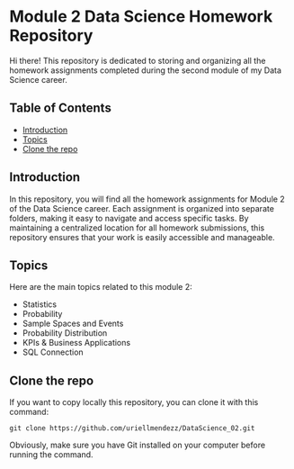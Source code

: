 # Module 2 Data Science Homework Repository

Hi there! This repository is dedicated to storing and organizing all the homework assignments completed during the second module of my Data Science career.

## Table of Contents

- [Introduction](#introduction)
- [Topics](#topics)
- [Clone the repo](#getting-started)

## Introduction

In this repository, you will find all the homework assignments for Module 2 of the Data Science career. Each assignment is organized into separate folders, making it easy to navigate and access specific tasks. By maintaining a centralized location for all homework submissions, this repository ensures that your work is easily accessible and manageable.


## Topics
Here are the main topics related to this module 2:
- Statistics
- Probability
- Sample Spaces and Events
- Probability Distribution
- KPIs & Business Applications
- SQL Connection


## Clone the repo

If you want to copy locally this repository, you can clone it with this command:

```
git clone https://github.com/uriellmendezz/DataScience_02.git
```

Obviously, make sure you have Git installed on your computer before running the command.

